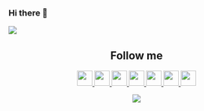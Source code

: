 ### Hi there 👋
![](https://hit.yhype.halp.im/github/profile?user_id=44757651)

<!--
**sgcm14/sgcm14** is a ✨ _special_ ✨ repository because its `README.md` (this file) appears on your GitHub profile.

Here are some ideas to get you started:

- 🔭 I’m currently working on ...
- 🌱 I’m currently learning ...
- 👯 I’m looking to collaborate on ...
- 🤔 I’m looking for help with ...
- 💬 Ask me about ...
- 📫 How to reach me: ...
- 😄 Pronouns: ...
- ⚡ Fun fact: ...
-->


<h2 align="center">Follow me</h2>

<p align="center">
  <a href="https://linkedin.com/in/sgcm14/">
    <img src="https://www.vectorlogo.zone/logos/linkedin/linkedin-icon.svg" height="30" width="30">
  </a>

<a href="https://www.instagram.com/sgcm14/">
    <img src="https://www.vectorlogo.zone/logos/instagram/instagram-icon.svg" height="30" width="30">
  </a>

  <a href="https://www.facebook.com/sgcm14">
    <img src="https://www.vectorlogo.zone/logos/facebook/facebook-icon.svg" height="30" width="30">
  </a>

  <a href="https://www.pinterest.com/sgcm14/">
    <img src="https://www.vectorlogo.zone/logos/pinterest/pinterest-icon.svg" height="30" width="30">
  </a>

  <a href="http://twitter.com/sgcm14">
    <img src="https://www.vectorlogo.zone/logos/twitter/twitter-tile.svg" height="30" width="30">
  </a>

<a href="https://youtube.com/sgcm14">
    <img src="https://www.vectorlogo.zone/logos/youtube/youtube-icon.svg" height="30" width="30">
  </a>

  <a href="https://t.me/sgcm14">
    <img src="https://www.vectorlogo.zone/logos/telegram/telegram-icon.svg" height="30" width="30">
  </a>

</p>

<p align="center"><img src="https://profile-counter.glitch.me/{sgcm14}/count.svg"></p>
